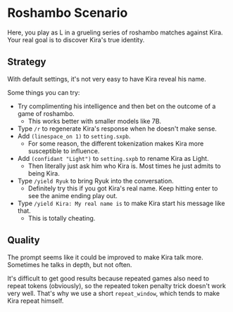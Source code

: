 # Roshambo Scenario

Here, you play as L in a grueling series of roshambo matches against Kira.
Your real goal is to discover Kira's true identity.

## Strategy
With default settings, it's not very easy to have Kira reveal his name.

Some things you can try:
- Try complimenting his intelligence and then bet on the outcome of a game of roshambo.
  - This works better with smaller models like 7B.
- Type `/r` to regenerate Kira's response when he doesn't make sense.
- Add `(linespace_on 1)` to `setting.sxpb`.
  - For some reason, the different tokenization makes Kira more susceptible to influence.
- Add `(confidant "Light")` to `setting.sxpb` to rename Kira as Light.
  - Then literally just ask him who Kira is. Most times he just admits to being Kira.
- Type `/yield Ryuk` to bring Ryuk into the conversation.
  - Definitely try this if you got Kira's real name. Keep hitting enter to see the anime ending play out.
- Type `/yield Kira: My real name is` to make Kira start his message like that.
  - This is totally cheating.

## Quality
The prompt seems like it could be improved to make Kira talk more.
Sometimes he talks in depth, but not often.

It's difficult to get good results because repeated games also need to repeat tokens (obviously), so the repeated token penalty trick doesn't work very well.
That's why we use a short `repeat_window`, which tends to make Kira repeat himself.

